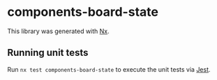 # components-board-state

This library was generated with [Nx](https://nx.dev).

## Running unit tests

Run `nx test components-board-state` to execute the unit tests via [Jest](https://jestjs.io).
